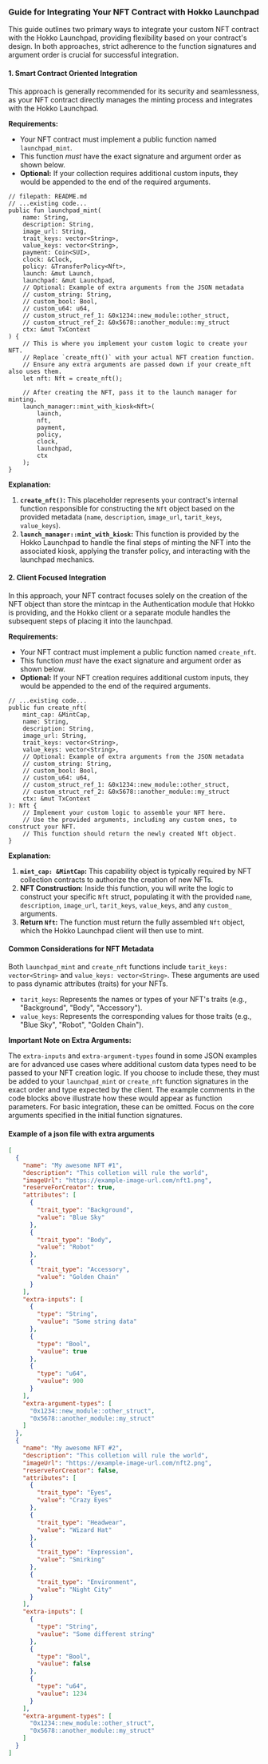 ### Guide for Integrating Your NFT Contract with Hokko Launchpad

This guide outlines two primary ways to integrate your custom NFT contract with the Hokko Launchpad, providing flexibility based on your contract's design. In both approaches, strict adherence to the function signatures and argument order is crucial for successful integration.

#### 1. Smart Contract Oriented Integration

This approach is generally recommended for its security and seamlessness, as your NFT contract directly manages the minting process and integrates with the Hokko Launchpad.

**Requirements:**

*   Your NFT contract must implement a public function named `launchpad_mint`.
*   This function *must* have the exact signature and argument order as shown below.
*   **Optional:** If your collection requires additional custom inputs, they would be appended to the end of the required arguments.

````move
// filepath: README.md
// ...existing code...
public fun launchpad_mint(
    name: String,
    description: String,
    image_url: String,
    trait_keys: vector<String>,
    value_keys: vector<String>,
    payment: Coin<SUI>,
    clock: &Clock,
    policy: &TransferPolicy<Nft>,
    launch: &mut Launch,
    launchpad: &mut Launchpad,
    // Optional: Example of extra arguments from the JSON metadata
    // custom_string: String,
    // custom_bool: Bool,
    // custom_u64: u64,
    // custom_struct_ref_1: &0x1234::new_module::other_struct,
    // custom_struct_ref_2: &0x5678::another_module::my_struct
    ctx: &mut TxContext
) {
    // This is where you implement your custom logic to create your NFT.
    // Replace `create_nft()` with your actual NFT creation function.
    // Ensure any extra arguments are passed down if your create_nft also uses them.
    let nft: Nft = create_nft();

    // After creating the NFT, pass it to the launch manager for minting.
    launch_manager::mint_with_kiosk<Nft>(
        launch,
        nft,
        payment,
        policy,
        clock,
        launchpad,
        ctx
    );
}
````

**Explanation:**

1.  **`create_nft()`:** This placeholder represents your contract's internal function responsible for constructing the `Nft` object based on the provided metadata (`name`, `description`, `image_url`, `tarit_keys`, `value_keys`).
2.  **`launch_manager::mint_with_kiosk`:** This function is provided by the Hokko Launchpad to handle the final steps of minting the NFT into the associated kiosk, applying the transfer policy, and interacting with the launchpad mechanics.

#### 2. Client Focused Integration

In this approach, your NFT contract focuses solely on the creation of the NFT object than store the mintcap in the Authentication module that Hokko is providing, and the Hokko client or a separate module handles the subsequent steps of placing it into the launchpad.

**Requirements:**

*   Your NFT contract must implement a public function named `create_nft`.
*   This function *must* have the exact signature and argument order as shown below.
*   **Optional:** If your NFT creation requires additional custom inputs, they would be appended to the end of the required arguments.

````move
// ...existing code...
public fun create_nft(
    mint_cap: &MintCap,
    name: String,
    description: String,
    image_url: String,
    trait_keys: vector<String>,
    value_keys: vector<String>,
    // Optional: Example of extra arguments from the JSON metadata
    // custom_string: String,
    // custom_bool: Bool,
    // custom_u64: u64,
    // custom_struct_ref_1: &0x1234::new_module::other_struct,
    // custom_struct_ref_2: &0x5678::another_module::my_struct
    ctx: &mut TxContext
): Nft {
    // Implement your custom logic to assemble your NFT here.
    // Use the provided arguments, including any custom ones, to construct your NFT.
    // This function should return the newly created Nft object.
}
````

**Explanation:**

1.  **`mint_cap: &MintCap`:** This capability object is typically required by NFT collection contracts to authorize the creation of new NFTs.
2.  **NFT Construction:** Inside this function, you will write the logic to construct your specific `Nft` struct, populating it with the provided `name`, `description`, `image_url`, `tarit_keys`, `value_keys`, and any `custom_` arguments.
3.  **Return `Nft`:** The function must return the fully assembled `Nft` object, which the Hokko Launchpad client will then use to mint.

#### Common Considerations for NFT Metadata

Both `launchpad_mint` and `create_nft` functions include `tarit_keys: vector<String>` and `value_keys: vector<String>`. These arguments are used to pass dynamic attributes (traits) for your NFTs.

*   `tarit_keys`: Represents the names or types of your NFT's traits (e.g., "Background", "Body", "Accessory").
*   `value_keys`: Represents the corresponding values for those traits (e.g., "Blue Sky", "Robot", "Golden Chain").

**Important Note on Extra Arguments:**

The `extra-inputs` and `extra-argument-types` found in some JSON examples are for advanced use cases where additional custom data types need to be passed to your NFT creation logic. If you choose to include these, they must be added to your `launchpad_mint` or `create_nft` function signatures in the exact order and type expected by the client. The example comments in the code blocks above illustrate how these would appear as function parameters. For basic integration, these can be omitted. Focus on the core arguments specified in the initial function signatures.
#### Example of a json file with extra arguments
```json
[
  {
    "name": "My awesome NFT #1",
    "description": "This colletion will rule the world",
    "imageUrl": "https://example-image-url.com/nft1.png",
    "reserveForCreator": true,
    "attributes": [
      {
        "trait_type": "Background",
        "value": "Blue Sky"
      },
      {
        "trait_type": "Body",
        "value": "Robot"
      },
      {
        "trait_type": "Accessory",
        "value": "Golden Chain"
      }
    ],
    "extra-inputs": [
      {
        "type": "String",
        "vaulue": "Some string data"
      },
      {
        "type": "Bool",
        "vaulue": true
      },
      {
        "type": "u64",
        "vaulue": 900
      }
    ],
    "extra-argument-types": [
      "0x1234::new_module::other_struct",
      "0x5678::another_module::my_struct"
    ]
  },
  {
    "name": "My awesome NFT #2",
    "description": "This colletion will rule the world",
    "imageUrl": "https://example-image-url.com/nft2.png",
    "reserveForCreator": false,
    "attributes": [
      {
        "trait_type": "Eyes",
        "value": "Crazy Eyes"
      },
      {
        "trait_type": "Headwear",
        "value": "Wizard Hat"
      },
      {
        "trait_type": "Expression",
        "value": "Smirking"
      },
      {
        "trait_type": "Environment",
        "value": "Night City"
      }
    ],
    "extra-inputs": [
      {
        "type": "String",
        "vaulue": "Some different string"
      },
      {
        "type": "Bool",
        "vaulue": false
      },
      {
        "type": "u64",
        "vaulue": 1234
      }
    ],
    "extra-argument-types": [
      "0x1234::new_module::other_struct",
      "0x5678::another_module::my_struct"
    ]
  }
]

```


